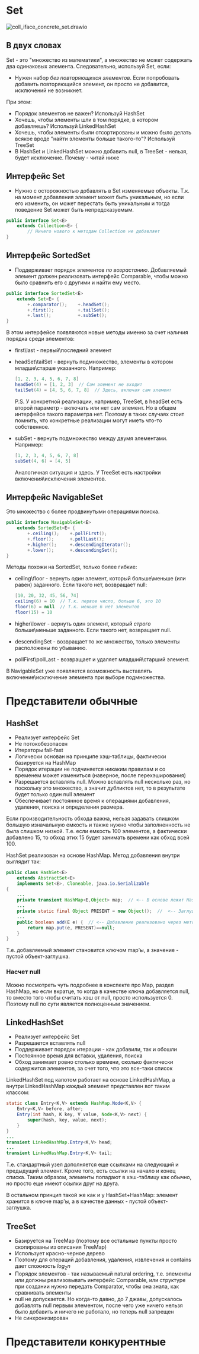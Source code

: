 # Set

![coll_iface_concrete_set.drawio](img/coll_iface_concrete_set.drawio.svg)

## В двух словах

Set - это "множество из математики", а множество не может содержать два одинаковых элемента. Следовательно, используй Set, если:

* Нужен набор *без повторяющихся элементов*. Если попробовать добавить повторяющийся элемент, он просто не добавится, исключений не возникнет.

При этом:

* Порядок элементов не важен? Используй HashSet
* Хочешь, чтобы элементы шли в том порядке, в котором добавляешь? Используй LinkedHashSet
* Хочешь, чтобы элементы были отсортированы и можно было делать всякое вроде "найти элементы больше такого-то"? Используй TreeSet
* В HashSet и LinkedHashSet можно добавить null, в TreeSet - нельзя, будет исключение. Почему - читай ниже

## Интерфейс Set

* Нужно с осторожностью добавлять в Set изменяемые объекты. Т.к. на момент добавления элемент может быть уникальным, но если его изменить, он может перестать быть уникальным и тогда поведение Set может быть непредсказуемым.

```java
public interface Set<E>
	extends Collection<E> {
		// Ничего нового к методам Collection не добавляет
}
```

## Интерфейс SortedSet

* Поддерживает порядок элементов *по возрастанию*. Добавляемый элемент должен реализовать интерфейс Comparable, чтобы можно было сравнить его с другими и найти ему место.

```java
public interface SortedSet<E>
	extends Set<E> {
        +.comparator();    +.headSet();
        +.first();         +.tailSet();
        +.last();          +.subSet();
}
```

В этом интерфейсе появляются новые методы именно за счет наличия порядка среди элементов:

* first\last - первый\последний элемент

* headSet\tailSet - вернуть подмножество, элементы в котором младше\старше указанного. Например:

  ```java
  [1, 2, 3, 4, 5, 6, 7, 8]
  headSet(4) = [1, 2, 3]  // Сам элемент не входит
  tailSet(4) = [4, 5, 6, 7, 8]  // Здесь, включая сам элемент
  ```

  P.S. У конкретной реализации, например, TreeSet, в headSet есть второй параметр - включать или нет сам элемент. Но в общем интерфейсе такого параметра нет. Поэтому в таких случаях стоит помнить, что конкретные реализации могут иметь что-то собственное.

* subSet - вернуть подмножество между двумя элементами. Например:

  ```java
  [1, 2, 3, 4, 5, 6, 7, 8]
  subSet(4, 6) = [4, 5]
  ```

  Аналогичная ситуация и здесь. У TreeSet есть настройки включения\исключения элементов.

## Интерфейс NavigableSet

Это множество с более продвинутыми операциями поиска.

```java
public interface NavigableSet<E>
	extends SortedSet<E> {
        +.ceiling();    +.pollFirst();
        +.floor();      +.pollLast();
        +.higher();     +.descendingIterator();
        +.lower();      +.descendingSet();
}
```

Методы похожи на SortedSet, только более гибкие:

* ceiling\floor - вернуть *один* элемент, который больше\меньше (или равен) заданного. Если такого нет, возвращает null:

  ```java
  [10, 20, 32, 45, 56, 74]
  ceiling(6) = 10  // Т.к. первое число, больше 6, это 10
  floor(6) = null  // Т.к. меньше 6 нет элементов
  floor(15) = 10
  ```

* higher\lower - вернуть один элемент, который *строго* больше\меньше заданного. Если такого нет, возвращает null.

* descendingSet - возвращает то же множество, только элементы расположены по убыванию.

* pollFirst\pollLast - возвращает и удаляет младший\старший элемент.

В NavigableSet уже появляется возможность выставлять включение\исключение элемента при выборе подмножества.

# Представители обычные

## HashSet

* Реализует интерфейс Set
* Не потокобезопасен
* Итераторы fail-fast
* Логически основан на принципе хэш-таблицы, фактически базируется на HashMap
* Порядок итерации не подчиняется никаким правилам и со временем может измениться (наверное, после перехэширования)
* Разрешается вставлять null. Можно вставлять null несколько раз, но поскольку это множество, а значит дубликтов нет, то в результате будет только один null элемент
* Обеспечивает постоянное время к операциями добавления, удаления, поиска и определения размера.

Если производительность обхода важна, нельзя задавать слишком большую изначальную емкость и также нужно чтобы заполненность не была слишком низкой. Т.е. если емкость 100 элементов, а фактически добавлено 15, то обход этих 15 будет занимать времени как обход всей 100.

HashSet реализован на основе HashMap. Метод добавления внутри выглядит так:

```java
public class HashSet<E>
    extends AbstractSet<E>
    implements Set<E>, Cloneable, java.io.Serializable
{
    ...
    private transient HashMap<E,Object> map;  // <-- В основе лежит HashMap
    ...
    private static final Object PRESENT = new Object();  //  <-- Заглушка для значения
    ...
    public boolean add(E e) {  // <-- Добавление реализовано через метод Map'ы
        return map.put(e, PRESENT)==null;
    }
}
```

Т.е. добавляемый элемент становится ключом map'ы, а значение - пустой объект-заглушка.

### Насчет null

Можно посмотреть чуть подробнее в конспекте про Map, раздел HashMap, но если вкратце, то когда в качестве ключа добавляется null, то вместо того чтобы считать хэш от null, просто используется 0. Поэтому null по сути является полноценным значением.

## LinkedHashSet

* Реализует интерфейс Set
* Разрешается вставлять null
* Поддерживает порядок итерации - как добавили, так и обошли
* Постоянное время для вставки, удаления, поиска
* Обход занимает ровно столько времени, сколько фактически содержится элементов, за счет того, что это все-таки список

LinkedHashSet под капотом работает на основе LinkedHashMap, а внутри LinkedHashMap каждый элемент представлен вот таким классом:

```java
static class Entry<K,V> extends HashMap.Node<K,V> {
    Entry<K,V> before, after;
    Entry(int hash, K key, V value, Node<K,V> next) {
        super(hash, key, value, next);
    }
}
...
transient LinkedHashMap.Entry<K,V> head;
...
transient LinkedHashMap.Entry<K,V> tail;
```

Т.е. стандартный узел дополняется еще ссылками на следующий и предыдущий элемент. Кроме того, есть ссылки на начало и конец списка. Таким образом, элементы попадают в хэш-таблицу как обычно, но просто еще имеют ссылки друг на друга.

В остальном принцип такой же как и у HashSet+HashMap: элемент хранится в ключе map'ы, а в качестве данных - пустой объект-заглушка.

## TreeSet

* Базируется на TreeMap (поэтому все остальные пункты просто скопированы из описания TreeMap)
* Использует красно-черное дерево
* Поэтому для операций добавления, удаления, извлечения и contains дает сложность $log_{2} n$
* Порядок элементов - так называемый natural ordering, т.е. элементы или должны реализовывать интерфейс Comparable, или структуре при создании нужно передать Comparator, чтобы она знала, как сравнивать элементы
* null не допускается. Но когда-то давно, до 7 джавы, допускалось добавлять null первым элементом, после чего уже ничего нельзя было добавить и ничего не работало, но теперь null запрещен
* Не синхронизирован

# Представители конкурентные